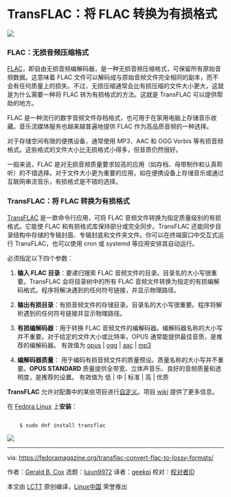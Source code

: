 [#]: subject: "TransFLAC: Convert FLAC to lossy formats"
[#]: via: "https://fedoramagazine.org/transflac-convert-flac-to-lossy-formats/"
[#]: author: "Gerald B. Cox https://fedoramagazine.org/author/gbcox/"
[#]: collector: "lujun9972"
[#]: translator: "geekpi"
[#]: reviewer: " "
[#]: publisher: " "
[#]: url: " "

TransFLAC：将 FLAC 转换为有损格式
======

![][1]

### **FLAC：无损音频压缩格式**

[FLAC][2]，即自由无损音频编解码器，是一种无损音频压缩格式，可保留所有原始音频数据。这意味着 FLAC 文件可以解码成与原始音频文件完全相同的副本，而不会有任何质量上的损失。不过，无损压缩通常会比有损压缩的文件大小更大，这就是为什么需要一种将 FLAC 转为有损格式的方法。这就是 TransFLAC 可以提供帮助的地方。

FLAC 是一种流行的数字音频文件存档格式，也可用于在家用电脑上存储音乐收藏。音乐流媒体服务也越来越普遍地提供 FLAC 作为高品质音频的一种选择。

对于存储空间有限的便携设备，通常使用 MP3、AAC 和 OGG Vorbis 等有损音频格式。这些格式的文件大小比无损格式小得多，但音质仍然很好。

一般来说，FLAC 是对无损音频质量要求较高的应用（如存档、母带制作和认真聆听）的不错选择。对于文件大小更为重要的应用，如在便携设备上存储音乐或通过互联网串流音乐，有损格式是不错的选择。

### TransFLAC：将 FLAC 转换为有损格式

[TransFLAC][3] 是一款命令行应用，可将 FLAC 音频文件转换为指定质量级别的有损格式。它能使 FLAC 和有损格式库保持部分或完全同步。TransFLAC 还能同步目录结构中存储的专辑封面、专辑封底和文件夹文件。你可以在终端窗口中交互式运行 TransFLAC，也可以使用 cron 或 systemd 等应用安排其自动运行。

必须指定以下四个参数：


  1. **输入 FLAC 目录**：要递归搜索 FLAC 音频文件的目录。目录名的大小写很重要。TransFLAC 会将目录树中的所有 FLAC 音频文件转换为指定的有损编解码格式。程序将解决遇到的任何符号链接，并显示物理路径。

  2. **输出有损目录**：有损音频文件的存储目录。目录名的大小写很重要。程序将解析遇到的任何符号链接并显示物理路径。

  3. **有损编解码器**：用于转换 FLAC 音频文件的编解码器。编解码器名称的大小写并不重要。对于给定的文件大小或比特率，OPUS 通常能提供最佳音质，是推荐的编解码器。
      有效值为 [opus][4] | [ogg][5] | [aac][6] | [mp3][7]

  4. **编解码器质量**： 用于编码有损音频文件的质量预设。质量名称的大小写并不重要。**OPUS STANDARD** 质量提供全带宽、立体声音乐、良好的音频质量和透明度，是推荐的设置。
      有效值为 低 | 中 | 标准 | 高 | 优质



**TransFLAC** 允许对配置中的某些项目进行[自定义][8]。项目 [wiki][9] 提供了更多信息。

在 [Fedora Linux][10] 上**安装**：

```

    $ sudo dnf install transflac

```

![][11]

--------------------------------------------------------------------------------

via: https://fedoramagazine.org/transflac-convert-flac-to-lossy-formats/

作者：[Gerald B. Cox][a]
选题：[lujun9972][b]
译者：[geekpi](https://github.com/geekpi)
校对：[校对者ID](https://github.com/校对者ID)

本文由 [LCTT](https://github.com/LCTT/TranslateProject) 原创编译，[Linux中国](https://linux.cn/) 荣誉推出

[a]: https://fedoramagazine.org/author/gbcox/
[b]: https://github.com/lujun9972
[1]: https://fedoramagazine.org/wp-content/uploads/2023/08/transflac-816x345.jpg
[2]: https://xiph.org/flac/
[3]: https://bitbucket.org/gbcox/transflac/wiki/Home
[4]: https://opus-codec.org/
[5]: https://xiph.org/vorbis/
[6]: https://en.wikipedia.org/wiki/Fraunhofer_FDK_AAC
[7]: https://lame.sourceforge.io/
[8]: https://bitbucket.org/gbcox/transflac/wiki/src-tf-conf-override.sh
[9]: https://bitbucket.org/gbcox/transflac/wiki/TransFLAC
[10]: https://fedoraproject.org/
[11]: https://fedoramagazine.org/wp-content/uploads/2023/08/transflac_demo-2.svg
